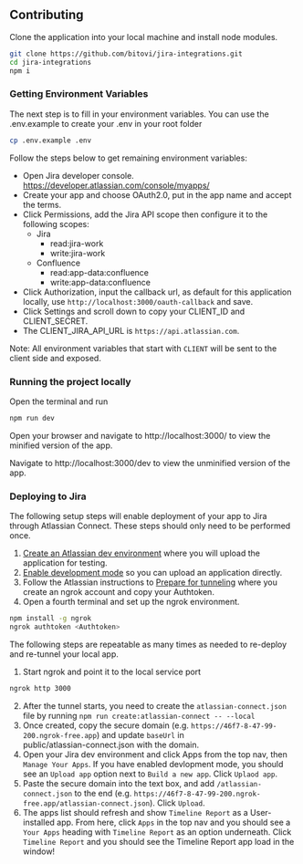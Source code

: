 ## Contributing

Clone the application into your local machine and install node modules.

```sh
git clone https://github.com/bitovi/jira-integrations.git
cd jira-integrations
npm i
```

### Getting Environment Variables

The next step is to fill in your environment variables. You can use the .env.example to create your .env in your root folder

```sh
cp .env.example .env
```

Follow the steps below to get remaining environment variables:

- Open Jira developer console. https://developer.atlassian.com/console/myapps/
- Create your app and choose OAuth2.0, put in the app name and accept the terms.
- Click Permissions, add the Jira API scope then configure it to the following scopes:
  - Jira
    - read:jira-work
    - write:jira-work
  - Confluence
    - read:app-data:confluence
    - write:app-data:confluence
- Click Authorization, input the callback url, as default for this application locally, use `http://localhost:3000/oauth-callback` and save.
- Click Settings and scroll down to copy your CLIENT_ID and CLIENT_SECRET.
- The CLIENT_JIRA_API_URL is `https://api.atlassian.com`.

Note: All environment variables that start with `CLIENT` will be sent to the client side and exposed.

### Running the project locally

Open the terminal and run

```sh
npm run dev
```

Open your browser and navigate to http://localhost:3000/ to view the minified version of the app.

Navigate to http://localhost:3000/dev to view the unminified version of the app.

### Deploying to Jira

The following setup steps will enable deployment of your app to Jira through Atlassian Connect. These steps should only need to be performed once.

1. [Create an Atlassian dev
   environment](https://developer.atlassian.com/cloud/jira/platform/getting-started-with-connect/#step-2--get-a-cloud-development-site)
   where you will upload the application for testing.
1. [Enable development
   mode](https://developer.atlassian.com/cloud/jira/platform/getting-started-with-connect/#step-3--enable-development-mode-in-your-site)
   so you can upload an application directly.
1. Follow the Atlassian instructions to [Prepare for
   tunneling](https://developer.atlassian.com/cloud/jira/platform/getting-started-with-connect/#step-1--prepare-for-tunneling)
   where you create an ngrok account and copy your Authtoken.
1. Open a fourth terminal and set up the ngrok environment.

```sh
npm install -g ngrok
ngrok authtoken <Authtoken>
```

The following steps are repeatable as many times as needed to re-deploy and re-tunnel your local app.

1. Start ngrok and point it to the local service port

```sh
ngrok http 3000
```

2. After the tunnel starts, you need to create the `atlassian-connect.json` file by running `npm run create:atlassian-connect -- --local`
3. Once created, copy the secure domain (e.g. `https://46f7-8-47-99-200.ngrok-free.app`) and
   update `baseUrl` in <span style="white-space: nowrap;">public/atlassian-connect.json</span> with the domain.
4. Open your Jira dev environment and click Apps from the top nav, then `Manage Your Apps`. If you have enabled devlopment mode, you should see an `Upload app` option next to `Build a new app`. Click `Uplaod app`.
5. Paste the secure domain into the text box, and add `/atlassian-connect.json` to the end (e.g. `https://46f7-8-47-99-200.ngrok-free.app/atlassian-connect.json`). Click `Upload`.
6. The apps list should refresh and show `Timeline Report` as a User-installed app. From here, click `Apps` in the top nav and you should see a `Your Apps` heading with `Timeline Report` as an option underneath. Click `Timeline Report` and you should see the Timeline Report app load in the window!
